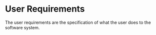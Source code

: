 # User Requirements

The user requirements are the specification of what the user does to the software system.
